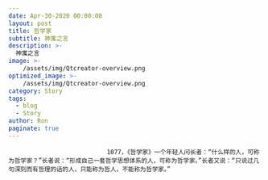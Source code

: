 ```yaml
---
date: Apr-30-2020 00:00:00
layout: post
title: 哲学家
subtitle: 神寓之言
description: >-
  神寓之言
image: >-
    /assets/img/Qtcreator-overview.png
optimized_image: >-
    /assets/img/Qtcreator-overview.png
category: Story
tags:
  - blog
  - Story
author: Ron
paginate: true
---
```


							　　1077，《哲学家》一个年轻人问长者：“什么样的人，可称为哲学家？”长者说：“形成自己一套哲学思想体系的人，可称为哲学家。”长者又说：“只说过几句深刻而有哲理的话的人，只能称为哲人，不能称为哲学家。”
							
							
						